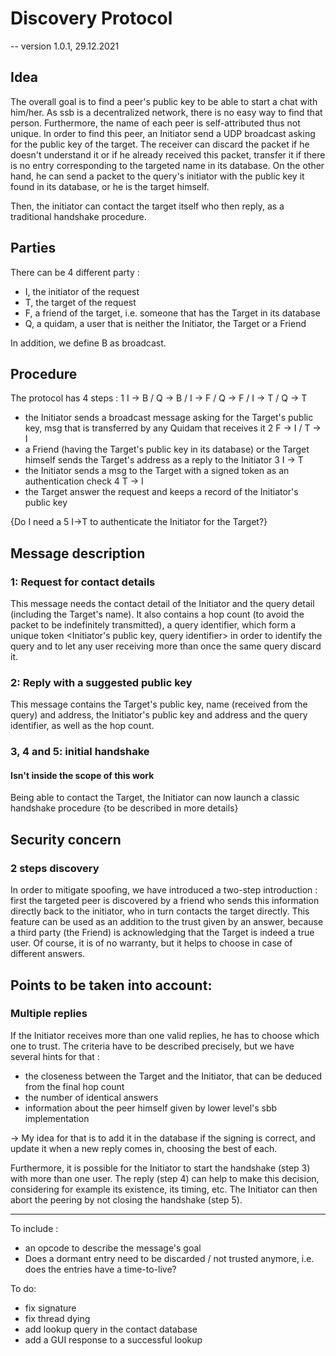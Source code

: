 # Discovery Protocol
-- version 1.0.1, 29.12.2021

## Idea
The overall goal is to find a peer's public key to be able to start a chat with him/her. As ssb is
a decentralized network, there is no easy way to find that person. Furthermore, the name of each
peer is self-attributed thus not unique. In order to find this peer, an Initiator send a UDP
broadcast asking for the public key of the target. The receiver can discard the packet if he
doesn't understand it or if he already received this packet, transfer it if there is no entry 
corresponding to the targeted name in its database. On the other hand, he can send a packet to 
the query's initiator with the public key it found in its database, or he is the target himself.

Then, the initiator can contact the target itself who then reply, as a traditional handshake 
procedure.


## Parties
There can be 4 different party :
- I, the initiator of the request
- T, the target of the request
- F, a friend of the target, i.e. someone that has the Target in its database
- Q, a quidam, a user that is neither the Initiator, the Target or a Friend

In addition, we define B as broadcast.

## Procedure
The protocol has 4 steps :
1 I -> B / Q -> B / I -> F / Q -> F / I -> T / Q -> T
  - the Initiator sends a broadcast message asking for the Target's public key, msg that is 
    transferred by any Quidam that receives it
2 F -> I / T -> I
  - a Friend (having the Target's public key in its database) or the Target himself sends the 
    Target's address as a reply to the Initiator
3 I -> T
  - the Initiator sends a msg to the Target with a signed token as an authentication check
4 T -> I
  - the Target answer the request and keeps a record of the Initiator's public key

{Do I need a 5 I->T to authenticate the Initiator for the Target?}
    

## Message description
### 1: Request for contact details
This message needs the contact detail of the Initiator and the query detail (including the 
Target's name). It also contains a hop count (to avoid the packet to be indefinitely transmitted),
a query identifier, which form a unique token <Initiator's public key, query identifier> in order
to identify the query and to let any user receiving more than once the same query discard it.


### 2: Reply with a suggested public key
This message contains the Target's public key, name (received from the query) and address, the 
Initiator's public key and address and the query identifier, as well as the hop count.

### 3, 4 and 5: initial handshake 
#### Isn't inside the scope of this work
Being able to contact the Target, the Initiator can now launch a classic handshake procedure {to
be described in more details}


## Security concern
### 2 steps discovery
In order to mitigate spoofing, we have introduced a two-step introduction : first the targeted peer
is discovered by a friend who sends this information directly back to the initiator, who in turn
contacts the target directly. This feature can be used as an addition to the trust given by an 
answer, because a third party (the Friend) is acknowledging that the Target is indeed a true user.
Of course, it is of no warranty, but it helps to choose in case of different answers.


## Points to be taken into account:
### Multiple replies
If the Initiator receives more than one valid replies, he has to choose which one to trust. The 
criteria have to be described precisely, but we have several hints for that :
  - the closeness between the Target and the Initiator, that can be deduced from the final hop count
  - the number of identical answers
  - information about the peer himself given by lower level's sbb implementation

 -> My idea for that is to add it in the database if the signing is correct, and update it when a 
new reply comes in, choosing the best of each.

Furthermore, it is possible for the Initiator to start the handshake (step 3) with more than one 
user. The reply (step 4) can help to make this decision, considering for example its existence, its
timing, etc. The Initiator can then abort the peering by not closing the handshake (step 5).
    

_____
To include :
- an opcode to describe the message's goal
- Does a dormant entry need to be discarded / not trusted anymore, i.e. does the entries have a 
  time-to-live?
  
To do:
- fix signature
- fix thread dying
- add lookup query in the contact database
- add a GUI response to a successful lookup